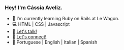 ### Hey! I'm Cássia Aveliz. 

- 🌱 I’m currently learning Ruby on Rails at Le Wagon.
- 💻 HTML | CSS | Javascript
- 📧 [Let's talk!](mailto:cassia.avelizr@gmail.com)
- 👋 [Let's connect!](https://www.linkedin.com/in/cassiaveliz/)
- 💬 Portuguese | English | Italian | Spanish
